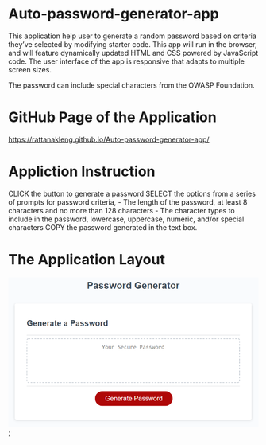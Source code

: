 # Auto-password-generator-app

This application help user to generate a random password based on criteria they’ve selected by modifying starter code. This app will run in the browser, and will feature dynamically updated HTML and CSS powered by JavaScript code. The user interface of the app is responsive that adapts to multiple screen sizes.

The password can include special characters from the OWASP Foundation.

# GitHub Page of the Application

https://rattanakleng.github.io/Auto-password-generator-app/

# Appliction Instruction

CLICK the button to generate a password
SELECT the options from a series of prompts for password criteria, 
    - The length of the password, at least 8 characters and no more than 128 characters
    - The character types to include in the password, lowercase, uppercase, numeric, and/or special characters
COPY the password generated in the text box.

# The Application Layout

![Applicaiton layout image](./Assets/03-javascript-homework-demo.png);
